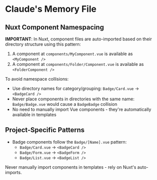 # Claude's Memory File

## Nuxt Component Namespacing

**IMPORTANT**: In Nuxt, component files are auto-imported based on their directory structure using this pattern:

1. A component at `components/MyComponent.vue` is available as `<MyComponent />`
2. A component at `components/Folder/Component.vue` is available as `<FolderComponent />`

To avoid namespace collisions:
- Use directory names for category/grouping: `Badge/Card.vue` → `<BadgeCard />`
- Never place components in directories with the same name: `Badge/Badge.vue` would cause a `BadgeBadge` collision
- No need to manually import Vue components - they're automatically available in templates

## Project-Specific Patterns

- Badge components follow the `Badge/[Name].vue` pattern:
  - `Badge/Card.vue` → `<BadgeCard />`
  - `Badge/Form.vue` → `<BadgeForm />`
  - `Badge/List.vue` → `<BadgeList />`

Never manually import components in templates - rely on Nuxt's auto-imports.